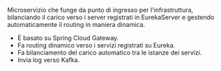 Microservizio che funge da punto di ingresso per l'infrastruttura, bilanciando il carico verso i server registrati in
EurekaServer e gestendo automaticamente il routing in maniera dinamica.  

- È basato su Spring Cloud Gateway.
- Fa routing dinamico verso i servizi registrati su Eureka.
- Fa bilanciamento del carico automatico tra le istanze dei servizi.
- Invia log verso Kafka.